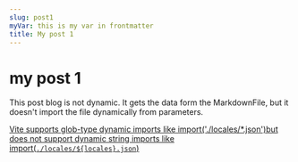 ```yaml
---
slug: post1
myVar: this is my var in frontmatter
title: My post 1
---
```

# my post 1
This post blog is not dynamic. It gets the data form the MarkdownFile, 
but it doesn't import the file dynamically from parameters. 


[Vite supports glob-type dynamic imports like import('./locales/*.json')but does not support dynamic string imports like import(`./locales/${locales}.json`)](https://github.com/vitejs/vite/issues/772#issuecomment-858993304)
